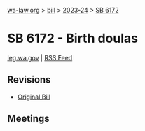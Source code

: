 [wa-law.org](/) > [bill](/bill/) > [2023-24](/bill/2023-24/) > [SB 6172](/bill/2023-24/sb/6172/)

# SB 6172 - Birth doulas
[leg.wa.gov](https://app.leg.wa.gov/billsummary?BillNumber=6172&Year=2023&Initiative=false) | [RSS Feed](./rss.xml)

## Revisions
* [Original Bill](1/)

## Meetings